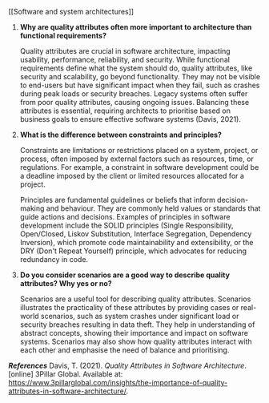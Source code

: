 [[Software and system architectures]]

1. **Why are quality attributes often more important to architecture than functional requirements?**
	
	Quality attributes are crucial in software architecture, impacting usability, performance, reliability, and security. While functional requirements define what the system should do, quality attributes, like security and scalability, go beyond functionality. They may not be visible to end-users but have significant impact when they fail, such as crashes during peak loads or security breaches. Legacy systems often suffer from poor quality attributes, causing ongoing issues. Balancing these attributes is essential, requiring architects to prioritise based on business goals to ensure effective software systems 
	(Davis, 2021).
	
2. **What is the difference between constraints and principles?**  
	
	Constraints are limitations or restrictions placed on a system, project, or process, often imposed by external factors such as resources, time, or regulations. For example, a constraint in software development could be a deadline imposed by the client or limited resources allocated for a project.
	
	Principles are fundamental guidelines or beliefs that inform decision-making and behaviour. They are commonly held values or standards that guide actions and decisions. Examples of principles in software development include the SOLID principles (Single Responsibility, Open/Closed, Liskov Substitution, Interface Segregation, Dependency Inversion), which promote code maintainability and extensibility, or the DRY (Don't Repeat Yourself) principle, which advocates for 
	reducing redundancy in code.
	
3. **Do you consider scenarios are a good way to describe quality attributes? Why yes or no?**
	
	Scenarios are a useful tool for describing quality attributes. Scenarios illustrates the practicality of these attributes by providing cases or real-world scenarios, such as system crashes under significant load or security breaches resulting in data theft. They help in understanding of abstract concepts, showing their importance and impact on software systems. Scenarios may also show how quality attributes interact with each other and emphasise the need of balance and prioritising.


***References***
Davis, T. (2021). _Quality Attributes in Software Architecture_. [online] 3Pillar Global. Available at: https://www.3pillarglobal.com/insights/the-importance-of-quality-attributes-in-software-architecture/.
